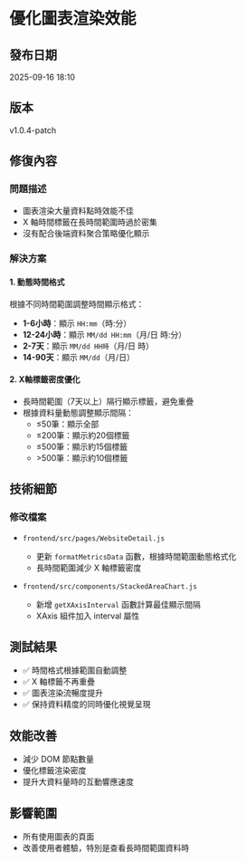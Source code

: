 # 優化圖表渲染效能

## 發布日期
2025-09-16 18:10

## 版本
v1.0.4-patch

## 修復內容

### 問題描述
- 圖表渲染大量資料點時效能不佳
- X 軸時間標籤在長時間範圍時過於密集
- 沒有配合後端資料聚合策略優化顯示

### 解決方案

#### 1. 動態時間格式
根據不同時間範圍調整時間顯示格式：
- **1-6小時**：顯示 `HH:mm`（時:分）
- **12-24小時**：顯示 `MM/dd HH:mm`（月/日 時:分）
- **2-7天**：顯示 `MM/dd HH時`（月/日 時）
- **14-90天**：顯示 `MM/dd`（月/日）

#### 2. X軸標籤密度優化
- 長時間範圍（7天以上）隔行顯示標籤，避免重疊
- 根據資料量動態調整顯示間隔：
  - ≤50筆：顯示全部
  - ≤200筆：顯示約20個標籤
  - ≤500筆：顯示約15個標籤
  - \>500筆：顯示約10個標籤

## 技術細節

### 修改檔案
- `frontend/src/pages/WebsiteDetail.js`
  - 更新 `formatMetricsData` 函數，根據時間範圍動態格式化
  - 長時間範圍減少 X 軸標籤密度

- `frontend/src/components/StackedAreaChart.js`
  - 新增 `getXAxisInterval` 函數計算最佳顯示間隔
  - XAxis 組件加入 interval 屬性

## 測試結果
- ✅ 時間格式根據範圍自動調整
- ✅ X 軸標籤不再重疊
- ✅ 圖表渲染流暢度提升
- ✅ 保持資料精度的同時優化視覺呈現

## 效能改善
- 減少 DOM 節點數量
- 優化標籤渲染密度
- 提升大資料量時的互動響應速度

## 影響範圍
- 所有使用圖表的頁面
- 改善使用者體驗，特別是查看長時間範圍資料時